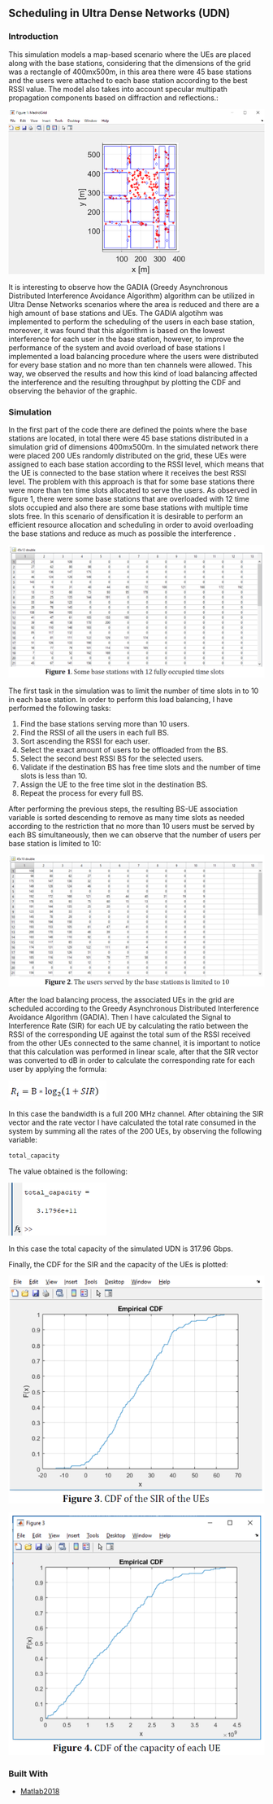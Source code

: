 <!-- Radio Resource and Spectrum Management -->
## Scheduling in Ultra Dense Networks (UDN)

### Introduction
This simulation models a map-based scenario where the UEs are placed along with the base stations, considering that the dimensions of the grid was a rectangle of 400mx500m, in this area there were 45 base stations and the users were attached to each base station according to the best RSSI value. The model also takes into account specular multipath propagation components based on diffraction and reflections.:

![Grid](images/grid.png)

It is interesting to observe how the GADIA (Greedy Asynchronous Distributed Interference Avoidance Algorithm) algorithm can be utilized in Ultra Dense Networks scenarios where the area is reduced and there are a high amount of base stations and UEs. The GADIA algotihm was implemented to perform the scheduling of the users in each base station, moreover, it was found that this algorithm is based on the lowest interference for each user in the base station, however, to improve the performance of the system and avoid overload of base stations I implemented a load balancing procedure where the users were distributed for every base station and no more than ten channels were allowed. This way, we observed the results and how this kind of load balancing affected the interference and the resulting throughput by plotting the CDF and observing the behavior of the graphic.

### Simulation
In the first part of the code there are defined the points where the base stations are located, in total there were 45 base stations distributed in a simulation grid of dimensions 400mx500m. In the simulated network there were placed 200 UEs randomly distributed on the grid, these UEs were assigned to each base station according to the RSSI level, which means that the UE is connected to the base station where it receives the best RSSI level. The problem with this approach is that for some base stations there were more than ten time slots allocated to serve the users. As observed in figure 1, there were some base stations that are overloaded with 12 time slots occupied and also there are some base stations with multiple time slots free. In this scenario of densification it is desirable to perform an efficient resource allocation and scheduling in order to avoid overloading the base stations and reduce as much as possible the interference .

![Fig1](images/figure-1.png)

The first task in the simulation was to limit the number of time slots in to 10 in each base station. In order to perform this load balancing, I have performed the following tasks:

1. Find the base stations serving more than 10 users.
2. Find the RSSI of all the users in each full BS.
3. Sort ascending the RSSI for each user.
4. Select the exact amount of users to be offloaded from the BS.
5. Select the second best RSSI BS for the selected users.
6. Validate if the destination BS has free time slots and the number of time slots is less than 10.
7. Assign the UE to the free time slot in the destination BS.
8. Repeat the process for every full BS.

After performing the previous steps, the resulting BS-UE association variable is sorted descending to remove as many time slots as needed according to the restriction that no more than 10 users must be served by each BS simultaneously, then we can observe that the number of users per base station is limited to 10:

![Fig2](images/figure-2.png)

After the load balancing process, the associated UEs in the grid are scheduled according to the Greedy Asynchronous Distributed Interference Avoidance Algorithm (GADIA). Then I have calculated the Signal to Interference Rate (SIR) for each UE by calculating the ratio between the RSSI of the corresponding UE against the total sum of the RSSI received from the other UEs connected to the same channel, it is important to notice that this calculation was performed in linear scale, after that the SIR vector was converted to dB in order to calculate the corresponding rate for each user by applying the formula:

![Formula](images/formula.png)

In this case the bandwidth is a full 200 MHz channel. After obtaining the SIR vector and the rate vector I have calculated the total rate consumed in the system by summing all the rates of the 200 UEs, by observing the following variable:

```sh
total_capacity
```

The value obtained is the following:

![Total_capacity](images/total_capacity.png)

In this case the total capacity of the simulated UDN is 317.96 Gbps.

Finally, the CDF for the SIR and the capacity of the UEs is plotted:

![CDF-sir](images/cdf-sir.png)

![CDF-capacity](images/cdf-capacity.png)


### Built With
* [Matlab2018](https://se.mathworks.com/products/matlab.html)